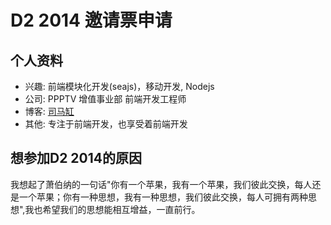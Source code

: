 # D2 2014 邀请票申请

## 个人资料

- 兴趣: 前端模块化开发(seajs)，移动开发, Nodejs
- 公司: PPPTV 增值事业部 前端开发工程师
- 博客: [司马缸](http://www.cnblogs.com/mr189/)
- 其他: 专注于前端开发，也享受着前端开发

## 想参加D2 2014的原因
我想起了萧伯纳的一句话"你有一个苹果，我有一个苹果，我们彼此交换，每人还是一个苹果；你有一种思想，我有一种思想，我们彼此交换，每人可拥有两种思想",我也希望我们的思想能相互增益，一直前行。
